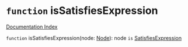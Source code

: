 # `function` isSatisfiesExpression

[Documentation Index](../README.md)

`function` isSatisfiesExpression(node: [Node](../private.interface.Node/README.md)): node `is` [SatisfiesExpression](../private.interface.SatisfiesExpression/README.md)